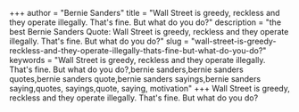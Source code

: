 +++
author = "Bernie Sanders"
title = "Wall Street is greedy, reckless and they operate illegally. That's fine. But what do you do?"
description = "the best Bernie Sanders Quote: Wall Street is greedy, reckless and they operate illegally. That's fine. But what do you do?"
slug = "wall-street-is-greedy-reckless-and-they-operate-illegally-thats-fine-but-what-do-you-do?"
keywords = "Wall Street is greedy, reckless and they operate illegally. That's fine. But what do you do?,bernie sanders,bernie sanders quotes,bernie sanders quote,bernie sanders sayings,bernie sanders saying,quotes, sayings,quote, saying, motivation"
+++
Wall Street is greedy, reckless and they operate illegally. That's fine. But what do you do?
